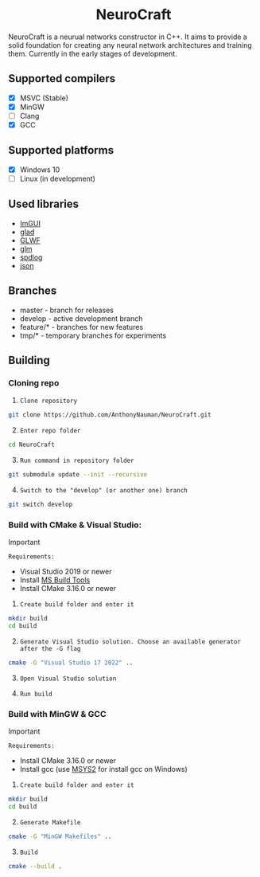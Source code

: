 <p align="center">
 <h1 align="center">NeuroCraft</h2>
</p>

NeuroCraft is a neurual networks constructor  in C++. 
It aims to provide a solid foundation for creating any neural network architectures and training them. Currently in the early stages of development.

## Supported compilers
- [x] MSVC (Stable)
- [x] MinGW
- [ ] Clang
- [x] GCC

## Supported platforms
- [x] Windows 10
- [ ] Linux (in development)

## Used libraries
  * [ImGUI](https://github.com/ocornut/imgui)
  * [glad](https://glad.dav1d.de)
  * [GLWF](https://github.com/glfw/glfw/tree/latest)
  * [glm](https://github.com/g-truc/glm/tree/master)
  * [spdlog](https://github.com/gabime/spdlog/tree/master)
  * [json](https://github.com/nlohmann/json)

## Branches 
 * master - branch for releases
 * develop - active development branch 
 * feature/* - branches for new features
 * tmp/* - temporary branches for experiments

## Building  

 ### Cloning repo
1. ```Clone repository ```
 ```bash
 git clone https://github.com/AnthonyNauman/NeuroCraft.git
 ```
2. ```Enter repo folder```
 ```bash
 cd NeuroCraft
 ```
3. ```Run command in repository folder```
```bash
git submodule update --init --recursive
```
4. ```Switch to the "develop" (or another one) branch```
 ```bash
 git switch develop
 ```

 ### Build with CMake & Visual Studio:
> [!IMPORTANT]
> ```Requirements:```
> - Visual Studio 2019 or newer
> - Install [MS Build Tools](https://download.visualstudio.microsoft.com/download/pr/996d318f-4bd0-4f73-8554-ea3ed556ce9b/9610a60ad452c33dd3f9e8d3b4ce5d88d278f8b063d88717e08e1c0c13c29233/vs_BuildTools.exe) 
> - Install CMake 3.16.0 or newer

1. ```Create build folder and enter it```
```bash
mkdir build
cd build
```
2. ```Generate Visual Studio solution. Choose an available generator after the -G flag```
```bash
cmake -G "Visual Studio 17 2022" ..
```
3. ```Open Visual Studio solution```

4. ```Run build```

 ### Build with MinGW & GCC
> [!IMPORTANT]
> ```Requirements:```
> - Install CMake 3.16.0 or newer
> - Install gcc (use [MSYS2](https://www.msys2.org) for install gcc on Windows)

1. ```Create build folder and enter it```
```bash
mkdir build
cd build
```
2. ```Generate Makefile```
```bash
cmake -G "MinGW Makefiles" ..
```
3. ```Build```
```bash
cmake --build .
```


 
    



  
  <!-- ## Features -->
